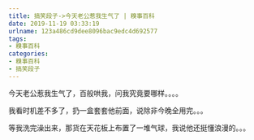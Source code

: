 ```yaml
---
title: 搞笑段子->今天老公惹我生气了 | 糗事百科
date: 2019-11-19 03:33:19
urlname: 123a486cd9dee8096bac9edc4d692577
tags: 
- 糗事百科
categories:
- 糗事百科
- 搞笑段子
---
```

今天老公惹我生气了，百般哄我，问我究竟要哪样。。。。

我看时机差不多了，扔一盒套套他前面，说除非今晚全用完。。。

等我洗完澡出来，那货在天花板上布置了一堆气球，我说他还挺懂浪漫的。。。


